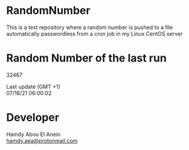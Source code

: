 # RandomNumber    
This is a test repository where a random number is pushed to a file automatically passwordless from a cron job in my Linux CentOS server    
# Random Number of the last run   
32467
      
Last update (GMT +1)    
07/18/21 06:00:02
# Developer    
Hamdy Abou El Anein   
hamdy.aea@protonmail.com
